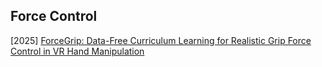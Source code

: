 ## Force Control

[2025] [ForceGrip: Data-Free Curriculum Learning for Realistic Grip Force Control in VR Hand Manipulation](https://arxiv.org/abs/2503.08061)
